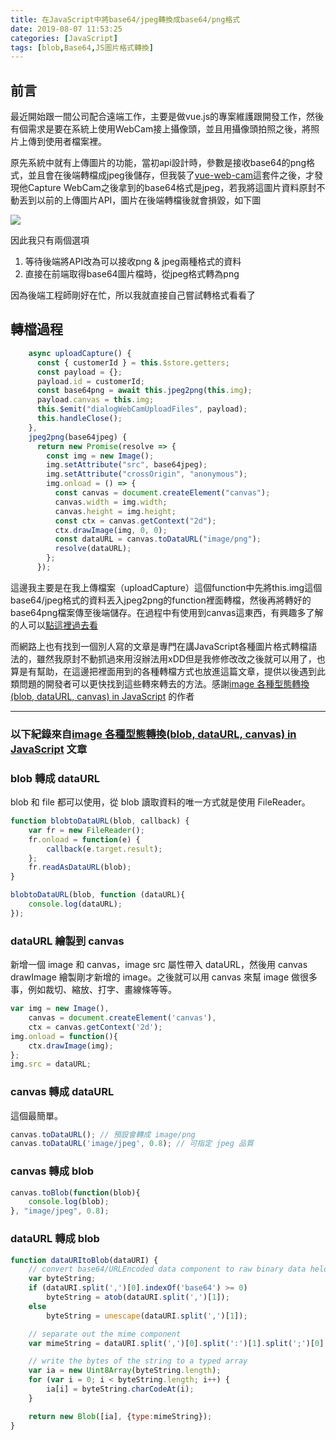 ```yaml
---
title: 在JavaScript中將base64/jpeg轉換成base64/png格式
date: 2019-08-07 11:53:25
categories: [JavaScript]
tags: [blob,Base64,JS圖片格式轉換]
---
```


## 前言

最近開始跟一間公司配合遠端工作，主要是做vue.js的專案維護跟開發工作，然後有個需求是要在系統上使用WebCam接上攝像頭，並且用攝像頭拍照之後，將照片上傳到使用者檔案裡。

原先系統中就有上傳圖片的功能，當初api設計時，參數是接收base64的png格式，並且會在後端轉檔成jpeg後儲存，但我裝了[vue-web-cam](https://github.com/VinceG/vue-web-cam)這套件之後，才發現他Capture WebCam之後拿到的base64格式是jpeg，若我將這圖片資料原封不動丟到以前的上傳圖片API，圖片在後端轉檔後就會損毀，如下圖

<!--more-->

![](02.jpg)

因此我只有兩個選項

1. 等待後端將API改為可以接收png & jpeg兩種格式的資料
2. 直接在前端取得base64圖片檔時，從jpeg格式轉為png

因為後端工程師剛好在忙，所以我就直接自己嘗試轉格式看看了

## 轉檔過程

```javascript
    async uploadCapture() {
      const { customerId } = this.$store.getters;
      const payload = {};
      payload.id = customerId;
      const base64png = await this.jpeg2png(this.img);
      payload.canvas = this.img;
      this.$emit("dialogWebCamUploadFiles", payload);
      this.handleClose();
    },
    jpeg2png(base64jpeg) {
      return new Promise(resolve => {
        const img = new Image();
        img.setAttribute("src", base64jpeg);
        img.setAttribute("crossOrigin", "anonymous");
        img.onload = () => {
          const canvas = document.createElement("canvas");
          canvas.width = img.width;
          canvas.height = img.height;
          const ctx = canvas.getContext("2d");
          ctx.drawImage(img, 0, 0);
          const dataURL = canvas.toDataURL("image/png");
          resolve(dataURL);
        };
      });
```

這邊我主要是在我上傳檔案（uploadCapture）這個function中先將this.img這個base64/jpeg格式的資料丟入jpeg2png的function裡面轉檔，然後再將轉好的base64png檔案傳至後端儲存。在過程中有使用到canvas這東西，有興趣多了解的人可以[點這裡過去看](https://developer.mozilla.org/zh-TW/docs/Web/API/Canvas_API)

而網路上也有找到一個別人寫的文章是專門在講JavaScript各種圖片格式轉檔語法的，雖然我原封不動抓過來用沒辦法用xDD但是我修修改改之後就可以用了，也算是有幫助，在這邊把裡面用到的各種轉檔方式也放進這篇文章，提供以後遇到此類問題的開發者可以更快找到這些轉來轉去的方法。感謝[image 各種型態轉換(blob, dataURL, canvas) in JavaScript]([https://chiayilai.com/image-%E5%90%84%E7%A8%AE%E5%9E%8B%E6%85%8B%E8%BD%89%E6%8F%9Bblob-dataurl-canvas-in-javascript/](https://chiayilai.com/image-各種型態轉換blob-dataurl-canvas-in-javascript/)) 的作者

---

### 以下紀錄來自[image 各種型態轉換(blob, dataURL, canvas) in JavaScript]([https://chiayilai.com/image-各種型態轉換blob-dataurl-canvas-in-javascript/](https://chiayilai.com/image-各種型態轉換blob-dataurl-canvas-in-javascript/)) 文章

### blob 轉成 dataURL

blob 和 file 都可以使用，從 blob 讀取資料的唯一方式就是使用 FileReader。

```javascript
function blobtoDataURL(blob, callback) {
    var fr = new FileReader();
    fr.onload = function(e) {
        callback(e.target.result);
    };
    fr.readAsDataURL(blob);
}

blobtoDataURL(blob, function (dataURL){
    console.log(dataURL);
});
```

### dataURL 繪製到 canvas

新增一個 image 和 canvas，image src 屬性帶入 dataURL，然後用 canvas drawImage 繪製剛才新增的 image。之後就可以用 canvas 來幫 image 做很多事，例如裁切、縮放、打字、畫線條等等。

```javascript
var img = new Image(),
    canvas = document.createElement('canvas'),
    ctx = canvas.getContext('2d');
img.onload = function(){
    ctx.drawImage(img);
};
img.src = dataURL;
```

### canvas 轉成 dataURL

這個最簡單。

```javascript
canvas.toDataURL(); // 預設會轉成 image/png
canvas.toDataURL('image/jpeg', 0.8); // 可指定 jpeg 品質
```

### canvas 轉成 blob

```javascript
canvas.toBlob(function(blob){
    console.log(blob);
}, "image/jpeg", 0.8);
```

### dataURL 轉成 blob

```javascript
function dataURItoBlob(dataURI) {
    // convert base64/URLEncoded data component to raw binary data held in a string
    var byteString;
    if (dataURI.split(',')[0].indexOf('base64') >= 0)
        byteString = atob(dataURI.split(',')[1]);
    else
        byteString = unescape(dataURI.split(',')[1]);

    // separate out the mime component
    var mimeString = dataURI.split(',')[0].split(':')[1].split(';')[0];

    // write the bytes of the string to a typed array
    var ia = new Uint8Array(byteString.length);
    for (var i = 0; i < byteString.length; i++) {
        ia[i] = byteString.charCodeAt(i);
    }

    return new Blob([ia], {type:mimeString});
}
```

